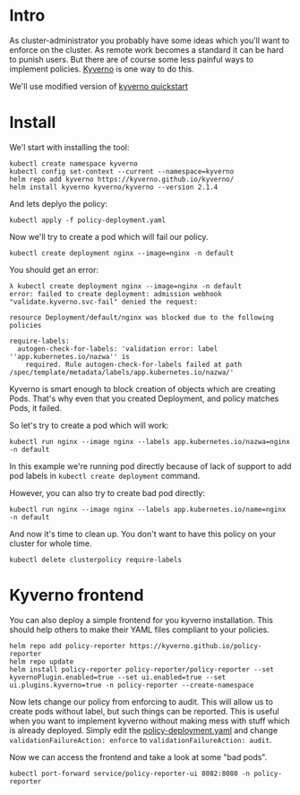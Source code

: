 # Intro

As cluster-administrator you probably have some ideas which you'll want to enforce on the cluster. As remote work becomes a standard it can be hard to punish users. But there are of course some less painful ways to implement policies. [Kyverno](https://kyverno.io) is one way to do this.

We'll use modified version of [kyverno quickstart](https://kyverno.io/docs/introduction/#quick-start)

# Install

We'l start with installing the tool:
```shell
kubectl create namespace kyverno
kubectl config set-context --current --namespace=kyverno
helm repo add kyverno https://kyverno.github.io/kyverno/
helm install kyverno kyverno/kyverno --version 2.1.4
```

And lets deplyo the policy:
```shell
kubectl apply -f policy-deployment.yaml
```

Now we'll try to create a pod which will fail our policy.

```shell
kubectl create deployment nginx --image=nginx -n default
```

You should get an error:
```shell
λ kubectl create deployment nginx --image=nginx -n default
error: failed to create deployment: admission webhook "validate.kyverno.svc-fail" denied the request:

resource Deployment/default/nginx was blocked due to the following policies

require-labels:
  autogen-check-for-labels: 'validation error: label ''app.kubernetes.io/nazwa'' is
    required. Rule autogen-check-for-labels failed at path /spec/template/metadata/labels/app.kubernetes.io/nazwa/'
```

Kyverno is smart enough to block creation of objects which are creating Pods. That's why even that you created Deployment, and policy matches Pods, it failed.

So let's try to create a pod which will work:
```shell
kubectl run nginx --image nginx --labels app.kubernetes.io/nazwa=nginx -n default
```

In this example we're running pod directly because of lack of support to add pod labels in `kubectl create deployment` command.

However, you can also try to create bad pod directly:

```shell
kubectl run nginx --image nginx --labels app.kubernetes.io/name=nginx -n default
```

And now it's time to clean up. You don't want to have this policy on your cluster for whole time. 
```shell
kubectl delete clusterpolicy require-labels
```

# Kyverno frontend

You can also deploy a simple frontend for you kyverno installation. This should help others to make their YAML files compliant to your policies.

```shell
helm repo add policy-reporter https://kyverno.github.io/policy-reporter
helm repo update
helm install policy-reporter policy-reporter/policy-reporter --set kyvernoPlugin.enabled=true --set ui.enabled=true --set ui.plugins.kyverno=true -n policy-reporter --create-namespace
```

Now lets change our policy from enforcing to audit. This will allow us to create pods without label, but such things can be reported. This is useful when you want to implement kyverno without making mess with stuff which is already deployed.
Simply edit the [policy-deployment.yaml](policy-deployment.yaml) and change `validationFailureAction: enforce` to `validationFailureAction: audit`.

Now we can access the frontend and take a look at some "bad pods".

```shell
kubectl port-forward service/policy-reporter-ui 8082:8080 -n policy-reporter
```